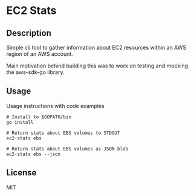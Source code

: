 # EC2 Stats

## Description

Simple cli tool to gather information about EC2 resources within an AWS region of an AWS account.

Main motivation behind building this was to work on testing and mocking the aws-sdk-go library.

## Usage

Usage instructions with code examples

```shell
# Install to $GOPATH/bin
go install

# Return stats about EBS volumes to STDOUT
ec2-stats ebs

# Return stats about EBS volumes as JSON blob
ec2-stats ebs --json
```

## License

MIT
